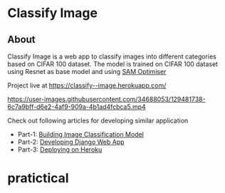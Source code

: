 # Classify Image

## About
Classify Image is a web app to classify images into different categories based on CIFAR 100 dataset. The model is trained on CIFAR 100 dataset using Resnet as base model and using [SAM Optimiser](https://arxiv.org/abs/2010.01412) 

Project live at https://classify--image.herokuapp.com/


https://user-images.githubusercontent.com/34688053/129481738-6c7a9bff-d6e2-4af9-909a-4b1ad4fcbca5.mp4


Check out following articles for developing similar application
- Part-1: [Building Image Classification Model](https://medium.com/@harikabv/build-and-deploy-image-classification-web-app-using-django-on-heroku-part-1-738fa1902218)
- Part-2: [Developing Django Web App](https://medium.com/@harikabv/build-and-deploy-image-classification-web-app-using-django-on-heroku-part-2-95479813409e)
- Part-3: [Deploying on Heroku](https://medium.com/@harikabv/build-and-deploy-image-classification-web-app-using-django-on-heroku-part-3-c260340b5607)
# pratictical
